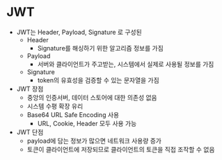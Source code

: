 # JWT



- JWT는 Header, Payload, Signature 로 구성된
  - Header
    - Signature를 해싱하기 위한 알고리즘 정보를 가짐
  - Payload
    - 서버와 클라이언트가 주고받는, 시스템에서 실제로 사용될 정보를 가짐
  - Signature
    - token의 유효성을 검증할 수 있는 문자열을 가짐
- JWT 장점
  - 중앙의 인증서버, 데이터 스토어에 대한 의존성 없음
  - 시스템 수평 확장 유리
  - Base64 URL Safe Encoding 사용
    - URL, Cookie, Header 모두 사용 가능
- JWT 단점
  - payload에 담는 정보가 많으면 네트워크 사용량 증가
  - 토큰이 클라이언트에 저장되므로 클라이언트의 토큰을 직접 조작할 수 없음




